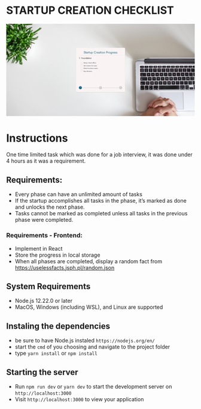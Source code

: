 # STARTUP CREATION CHECKLIST

![Project Screenshot](Startup.png)

# Instructions

One time limited task which was done for a job interview, it was done under 4 hours as it was a requirement.

## Requirements:

- Every phase can have an unlimited amount of tasks
- If the startup accomplishes all tasks in the phase, it’s marked as done and
  unlocks the next phase.
- Tasks cannot be marked as completed unless all tasks in the previous phase
  were completed.

### Requirements - Frontend:

- Implement in React
- Store the progress in local storage
- When all phases are completed, display a random fact from
  https://uselessfacts.jsph.pl/random.json

## System Requirements

- Node.js 12.22.0 or later
- MacOS, Windows (including WSL), and Linux are supported

## Instaling the dependencies

- be sure to have Node.js instaled `https://nodejs.org/en/`
- start the `cmd` of you choosing and navigate to the project folder
- type `yarn install` or `npm install`

## Starting the server

- Run `npm run dev` or `yarn dev` to start the development server on `http://localhost:3000`
- Visit `http://localhost:3000` to view your application
